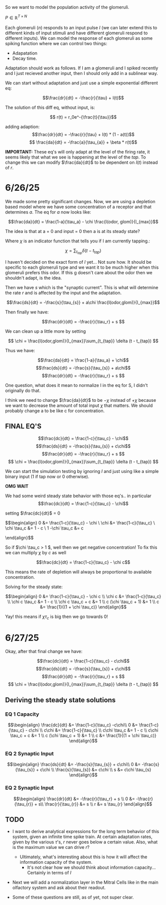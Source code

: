So we want to model the population activity of the glomeruli. 

$P \in \mathbb{R}^{T\times N}$

Each glomeruli ($n$) responds to an input pulse $I$ (we can later extend this to different kinds of input stimuli and have different glomeruli respond to different inputs). We can model the response of each glomeruli as some spiking function where we can control two things: 

- Adapatation
- Decay time. 

Adaptation should work as follows. If I am a glomeruli and I spiked recently and I just recieved another input, then I should only add in a sublinear way. 

We can start without adaptation and just use a simple exponential different eq:

$$\frac{dr}{dt} = -\frac{r}{\tau} + I(t)$$

The solution of this diff eq, without input, is: 

$$ r(t) = r_0e^-{\frac{t}{\tau}}$$


adding adaption:
$$\frac{dr}{dt} = -\frac{r}{\tau} + I(t) * (1 - a(t))$$
$$ \frac{da}{dt} = -\frac{a}{\tau_{a}} + \beta * r(t)$$

**IMPORTANT:** These eq's will only adapt at the level of the firing rate, it seems likely that what we see is happening at the level of the *tap*. To change this we can modify $\frac{da}{dt}$ to be dependent on $I(t)$ instead of $r$.


# 6/26/25

We made some pretty significant changes. Now, we are using a depletion based model where we have some concentration of a receptor and that determines $a$. The eq for $a$ now looks like: 

$$\frac{da}{dt} = \frac{1-a}{\tau_a} - \chi \frac{I(odor, glom)}{I_{max}}$$ 

The idea is that at a = 0 and input = 0 then a is at its steady state? 

Where $\chi$ is an indicator function that tells you if I am currently tapping.: 

$$ \chi = \sum_{t_{tap}} \delta (t - t_{tap})$$

I haven't decided on the exact form of $I$ yet... Not sure how. It should be specific to each glomeruli type and we want it to be much higher when this glomeruli prefers this odor. If this g doesn't care about the odor then we shouldn't adapt, is the idea. 

Then we have $s$ which is the "synaptic current". This is what will determine the rate $r$ and is affected by the input and the adaptation.

$$\frac{ds}{dt} = -\frac{s}{\tau_{s}} + a\chi \frac{I(odor,glom)}{I_{max}}$$

Then finally we have: 

$$\frac{dr}{dt} = -\frac{r}{\tau_r} + s $$

We can clean up a little more by setting 

$$ \chi = \frac{I(odor,glom)}{I_{max}}\sum_{t_{tap}} \delta (t - t_{tap}) $$

Thus we have: 

$$\frac{da}{dt} = \frac{1-a}{\tau_a} + \chi$$ 
$$\frac{ds}{dt} = -\frac{s}{\tau_{s}} + a\chi$$
$$\frac{dr}{dt} = -\frac{r}{\tau_r} + s $$

One question, what does it mean to normalize I in the eq for S, I didn't originally do that. 

I think we need to change $\frac{da}{dt}$ to be $- \chi$ instead of $+ \chi$ because we want to decrease the amount of total input $\chi$ that matters. We should probably change a to be like c for concentration.

## **FINAL EQ'S** 
$$\frac{dc}{dt} = \frac{1-c}{\tau_c} - \chi$$ 
$$\frac{ds}{dt} = -\frac{s}{\tau_{s}} + c\chi$$
$$\frac{dr}{dt} = -\frac{r}{\tau_r} + s $$
$$ \chi = \frac{I(odor,glom)}{I_{max}}\sum_{t_{tap}} \delta (t - t_{tap}) $$


We can start the simulation testing by ignoring $I$ and just using like a simple binary input (1 if tap now or 0 otherwise).

**OMG WAIT** 

We had some weird steady state behavior with those eq's.. in particular 
$$\frac{dc}{dt} = \frac{1-c}{\tau_c} - \chi$$ 

setting $\frac{dc}{dt}$ = 0

$$\begin{align}
0 &= \frac{1-c}{\tau_c} - \chi \\ 
\chi &= \frac{1-c}{\tau_c} \\
\chi \tau_c &= 1 - c \\
1 -\chi \tau_c &= c

\end{align}$$

So if $\chi \tau_c  > 1 $, well then we get negative concentration! To fix this we can multiply $\chi$ by $c$ as well

$$\frac{dc}{dt} = \frac{1-c}{\tau_c} - \chi c$$ 

This means the rate of depletion will always be proportional to available concentration. 

Solving for the steady state:


$$\begin{align}
0 &= \frac{1-c}{\tau_c} - \chi c \\ 
\chi c &= \frac{1-c}{\tau_c} \\
\chi c \tau_c &= 1 - c \\
\chi c \tau_c + c &= 1 \\
c (\chi \tau_c + 1) &= 1 \\
c &= \frac{1}{(1 + \chi \tau_c)} 
\end{align}$$

Yay! this means if $\chi \tau_c$ is big then we go towards $0$!

# 6/27/25

Okay, after that final change we have:

$$\frac{dc}{dt} = \frac{1-c}{\tau_c} - c\chi$$ 
$$\frac{ds}{dt} = -\frac{s}{\tau_{s}} + c\chi$$
$$\frac{dr}{dt} = -\frac{r}{\tau_r} + s $$
$$ \chi = \frac{I(odor,glom)}{I_{max}}\sum_{t_{tap}} \delta (t - t_{tap}) $$

## Deriving the steady state solutions

### EQ 1 Capacity
$$\begin{align}
\frac{dc}{dt} &= \frac{1-c}{\tau_c} -c\chi\\
0 &= \frac{1-c}{\tau_c} -  c\chi \\ 
c\chi &= \frac{1-c}{\tau_c} \\
c\chi \tau_c &= 1 - c \\
c\chi \tau_c + c &= 1 \\
c (\chi \tau_c + 1) &= 1 \\
c &= \frac{1}{(1 + \chi \tau_c)} 
\end{align}$$

### EQ 2 Synaptic Input
$$\begin{align}
\frac{ds}{dt} &= -\frac{s}{\tau_{s}} + c\chi\\
0 &= -\frac{s}{\tau_{s}} + c\chi \\
\frac{s}{\tau_{s}} &= c\chi \\
s &= c\chi  \tau_{s}
\end{align}$$

### EQ 2 Synaptic Input
$$\begin{align}
\frac{dr}{dt} &= -\frac{r}{\tau_r} + s  \\
0 &= -\frac{r}{\tau_{r}} + s\\
\frac{r}{\tau_{r}} &= s \\
r &= s \tau_{r}
\end{align}$$

## TODO 
- I want to derive analytical expressions for the long term behavior of this system, given an infinite time spike train. At certain adaptation rates, given by the various $\tau$'s, $r$ never goes below a certain value. Also, what is the maximum value we can drive $r$? 
    - Ultimately, what's interesting about this is how it will affect the information capacity of the system. 
        - It's not clear how we should think about information capacity... Certainly in terms of $I$

- Next we will add a normalization layer in the Mitral Cells like in the main olfactory system and ask about their readout. 

- Some of these questions are still, as of yet, not super clear. 